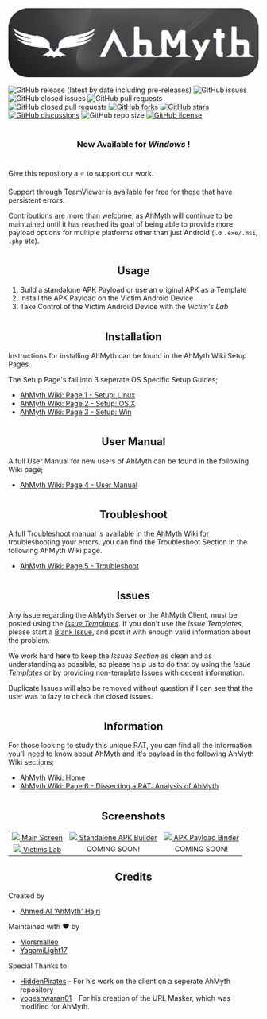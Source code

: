 <picture>
  <source media="(prefers-color-scheme: dark)" srcset=".github/IMG/AhMyth-Banner.png">
  <img alt="shows the AhMyth-Banner.png on dark colour mode and the AhMyth-Banner-dark.png on light colour mode" src=".github/IMG/AhMyth-Banner-dark.png">
</picture>

![GitHub release (latest by date including pre-releases)](https://img.shields.io/github/v/release/Morsmalleo/AhMyth?color=crimson&include_prereleases) ![GitHub issues](https://img.shields.io/github/issues-raw/Morsmalleo/AhMyth?color=red) ![GitHub closed issues](https://img.shields.io/github/issues-closed-raw/Morsmalleo/AhMyth?color=light%20green) ![GitHub pull requests](https://img.shields.io/github/issues-pr-raw/Morsmalleo/AhMyth?color=red) ![GitHub closed pull requests](https://img.shields.io/github/issues-pr-closed-raw/Morsmalleo/AhMyth?color=light-green) [![GitHub forks](https://img.shields.io/github/forks/Morsmalleo/AhMyth)](https://github.com/Morsmalleo/AhMyth/network) [![GitHub stars](https://img.shields.io/github/stars/Morsmalleo/AhMyth)](https://github.com/Morsmalleo/AhMyth/stargazers) [![GitHub discussions](https://img.shields.io/github/discussions/Morsmalleo/AhMyth)](https://GitHub.com/Morsmalleo/AhMyth/discussions) ![GitHub repo size](https://img.shields.io/github/repo-size/Morsmalleo/AhMyth) [![GitHub license](https://img.shields.io/github/license/Morsmalleo/AhMyth)](https://github.com/Morsmalleo/AhMyth/blob/master/LICENSE.md)

#
### <div align="center">Now Available for *Windows* !</div> 
#
Give this repository a ⭐ to support our work.

Support through TeamViewer is available for free for those that have persistent errors.

Contributions are more than welcome, as AhMyth will continue to be maintained 
until it has reached its goal of being able to provide more payload options
for multiple platforms other than just Android (i.e `.exe/.msi`, `.php` etc).
#

## <div align="center">Usage</div>

01. Build a standalone APK Payload or use an original APK as a Template
02. Install the APK Payload on the Victim Android Device
03. Take Control of the Victim Android Device with the *Victim's Lab*
#

## <div align="center">Installation</div>

Instructions for installing AhMyth can be found in the AhMyth Wiki Setup Pages.


The Setup Page's fall into 3 seperate OS Specific Setup Guides;

- [AhMyth Wiki: Page 1 - Setup: Linux](https://github.com/Morsmalleo/AhMyth/wiki/Page-1.-Setup:-Linux)
- [AhMyth Wiki: Page 2 - Setup: OS X](https://github.com/Morsmalleo/AhMyth/wiki/Page-2.-Setup:-OS-X)
- [AhMyth Wiki: Page 3 - Setup: Win](https://github.com/Morsmalleo/AhMyth/wiki/Page-3.-Setup:-Windows)
#

## <div align="center">User Manual</div>

A full User Manual for new users of AhMyth can be found in the following Wiki page; 
- [AhMyth Wiki: Page 4 - User Manual](https://github.com/Morsmalleo/AhMyth/wiki/Page-4.-User-Manual)
#

## <div align="center">Troubleshoot</div>

A full Troubleshoot manual is available in the AhMyth Wiki for troubleshooting your errors, 
you can find the Troubleshoot Section in the following AhMyth Wiki page.
- [AhMyth Wiki: Page 5 - Troubleshoot](https://github.com/Morsmalleo/AhMyth/wiki/Page-5.-Troubleshoot)
#

## <div align="center">Issues</div>

Any issue regarding the AhMyth Server or the AhMyth Client, must be posted using the *[Issue Templates](https://github.com/Morsmalleo/AhMyth/issues/new/choose)*.
If you don't use the *Issue Templates*, please start a [Blank Issue](https://github.com/Morsmalleo/AhMyth/issues/new), and post it with enough valid information about the problem.

We work hard here to keep the *Issues Section* as clean and as understanding as possible,
so please help us to do that by using the *Issue Templates* or by providing non-template Issues with decent information.

Duplicate Issues will also be removed without question if I can see that the user was to lazy to check the closed issues.
#

## <div align="center">Information</div>

For those looking to study this unique RAT, you can find all the information you'll need to know about AhMyth and it's payload in the following AhMyth Wiki sections;
- [AhMyth Wiki: Home](https://github.com/Morsmalleo/AhMyth/wiki)
- [AhMyth Wiki: Page 6 - Dissecting a RAT: Analysis of AhMyth](https://github.com/Morsmalleo/AhMyth/wiki/Page-6.-Dissecting-a-RAT:-Analysis-of-AhMyth)
#
## <div align="center">Screenshots</div>

| | | |
|:-------------------------:|:-------------------------:|:-------------------------:|
|<a href="https://github.com/Morsmalleo/AhMyth/blob/master/.github/IMG/MainScreen.PNG"> <img width="875" src="https://github.com/Morsmalleo/AhMyth/blob/master/.github/IMG/MainScreen.PNG"> Main Screen</a> | <a href="https://github.com/Morsmalleo/AhMyth/blob/master/.github/IMG/ApkBuilder(Standalone).PNG"> <img width="875" src="https://github.com/Morsmalleo/AhMyth/blob/master/.github/IMG/ApkBuilder(Standalone).PNG"> Standalone APK Builder </a> | <a href="https://github.com/Morsmalleo/AhMyth/blob/master/.github/IMG/ApkBuilder(Bound).PNG"> <img width="875" src="https://github.com/Morsmalleo/AhMyth/blob/master/.github/IMG/ApkBuilder(Bound).PNG"> APK Payload Binder  </a> | 
<a href="https://github.com/Morsmalleo/AhMyth/blob/master/.github/IMG/VictimsLab.PNG"> <img width="875" src="https://github.com/Morsmalleo/AhMyth/blob/master/.github/IMG/VictimsLab.PNG"> Victims Lab </a> | <a> COMING SOON! </a> | <a> COMING SOON! </a> |



## <div align="center">Credits</div>


Created by
- [Ahmed Al 'AhMyth' Hajri](https://github.com/AhMyth)

Maintained with ❤️ by
- [Morsmalleo](https://github.com/Morsmalleo)
- [YagamiLight17](https://github.com/YagamiLight17)

Special Thanks to
- [HiddenPirates](https://GitHub.com/HiddenPirates) - For his work on the client on a seperate AhMyth repository
- [yogeshwaran01](https://github.com/yogeshwaran01) - For his creation of the URL Masker, which was modified for AhMyth.
